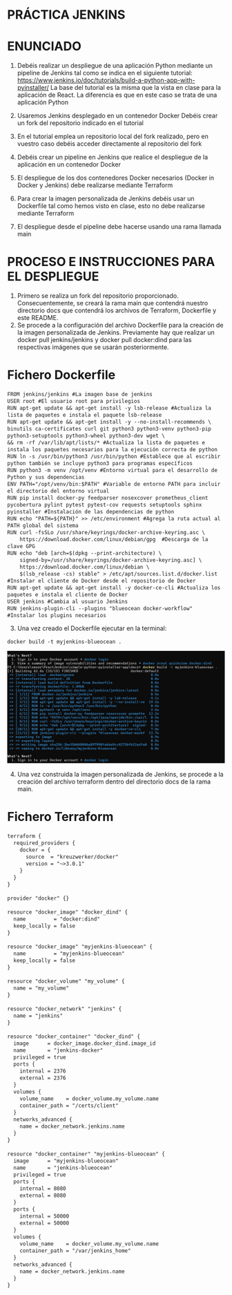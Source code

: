 # PRÁCTICA JENKINS #
# ENUNCIADO #
1. Debéis realizar un despliegue de una aplicación Python mediante un pipeline de Jenkins
tal como se indica en el siguiente tutorial:
https://www.jenkins.io/doc/tutorials/build-a-python-app-with-pyinstaller/
La base del tutorial es la misma que la vista en clase para la aplicación de React. La
diferencia es que en este caso se trata de una aplicación Python
2. Usaremos Jenkins desplegado en un contenedor Docker
Debéis crear un fork del repositorio indicado en el tutorial
3. En el tutorial emplea un repositorio local del fork realizado, pero en vuestro caso
debéis acceder directamente al repositorio del fork

4. Debéis crear un pipeline en Jenkins que realice el despliegue de la aplicación en un
contenedor Docker
5. El despliegue de los dos contenedores Docker necesarios (Docker in Docker y
Jenkins) debe realizarse mediante Terraform
6. Para crear la imagen personalizada de Jenkins debéis usar un Dockerfile tal como
hemos visto en clase, esto no debe realizarse mediante Terraform
7. El despliegue desde el pipeline debe hacerse usando una rama llamada main

# PROCESO E INSTRUCCIONES PARA EL DESPLIEGUE
1. Primero se realiza un fork del repositorio proporcionado. Consecuentemente, se creará la rama main que contendrá nuestro directorio docs que contendrá los archivos de Terraform, Dockerfile y este README.
2. Se procede a la configuración del archivo Dockerfile para la creación de la imagen personalizada de Jenkins. Previamente hay que realizar un docker pull jenkins/jenkins y docker pull docker:dind para las respectivas imágenes que se usarán posteriormente.
# Fichero Dockerfile #
```
FROM jenkins/jenkins #La imagen base de jenkins
USER root #El usuario root para privilegios
RUN apt-get update && apt-get install -y lsb-release #Actualiza la lista de paquetes e instala el paquete lsb-release
RUN apt-get update && apt-get install -y --no-install-recommends \
binutils ca-certificates curl git python3 python3-venv python3-pip python3-setuptools python3-wheel python3-dev wget \
&& rm -rf /var/lib/apt/lists/* #Actualiza la lista de paquetes e instala los paquetes necesarios para la ejecución correcta de python
RUN ln -s /usr/bin/python3 /usr/bin/python #Establece que al escribir python también se incluye python3 para programas específicos
RUN python3 -m venv /opt/venv #Entorno virtual para el desarrollo de Python y sus dependencias
ENV PATH="/opt/venv/bin:$PATH" #Variable de entorno PATH para incluir el directorio del entorno virtual 
RUN pip install docker-py feedparser nosexcover prometheus_client pycobertura pylint pytest pytest-cov requests setuptools sphinx pyinstaller #Instalación de las dependencias de python
RUN echo "PATH=${PATH}" >> /etc/environment #Agrega la ruta actual al PATH global del sistema
RUN curl -fsSLo /usr/share/keyrings/docker-archive-keyring.asc \
	https://download.docker.com/linux/debian/gpg  #Descarga de la clave GPG
RUN echo "deb [arch=$(dpkg --print-architecture) \
	signed-by=/usr/share/keyrings/docker-archive-keyring.asc] \
	https://download.docker.com/linux/debian \
	$(lsb_release -cs) stable" > /etc/apt/sources.list.d/docker.list #Instalar el cliente de Docker desde el repositorio de Docker
RUN apt-get update && apt-get install -y docker-ce-cli #Actualiza los paquetes e instala el cliente de Docker
USER jenkins #Cambia al usuario Jenkins
RUN jenkins-plugin-cli --plugins "blueocean docker-workflow"  #Instalar los plugins necesarios
```

3. Una vez creado el Dockerfile ejecutar en la terminal:
```
docker build -t myjenkins-blueocean .
```

![Comando para construir la imagen personalizada de Jenkins](image.png)

4. Una vez construida la imagen personalizada de Jenkins, se procede a la creación del archivo terraform dentro del directorio docs de la rama main.
# Fichero Terraform #
```
terraform {
  required_providers {
    docker = {
      source  = "kreuzwerker/docker"
      version = "~>3.0.1"
    }
  }
}

provider "docker" {}

resource "docker_image" "docker_dind" {
  name         = "docker:dind"
  keep_locally = false
}

resource "docker_image" "myjenkins-blueocean" {
  name         = "myjenkins-blueocean"
  keep_locally = false
}

resource "docker_volume" "my_volume" {
  name = "my_volume"
}

resource "docker_network" "jenkins" {
  name = "jenkins"
}

resource "docker_container" "docker_dind" {
  image      = docker_image.docker_dind.image_id
  name       = "jenkins-docker"
  privileged = true
  ports {
    internal = 2376
    external = 2376
  }
  volumes {
    volume_name    = docker_volume.my_volume.name
    container_path = "/certs/client"
  }
  networks_advanced {
    name = docker_network.jenkins.name
  }
}

resource "docker_container" "myjenkins-blueocean" {
  image      = "myjenkins-blueocean"
  name       = "jenkins-blueocean"
  privileged = true
  ports {
    internal = 8080
    external = 8080
  }
  ports {
    internal = 50000
    external = 50000
  }
  volumes {
    volume_name    = docker_volume.my_volume.name
    container_path = "/var/jenkins_home"
  }
  networks_advanced {
    name = docker_network.jenkins.name
  }
}
```